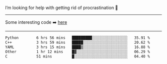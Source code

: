 I’m looking for help with getting rid of procrastination 🤔

-----

Some interesting code :arrow_right: [here](https://github.com/zhen8838/playground)

-----

<!--START_SECTION:waka-->

```txt
Python        6 hrs 56 mins   █████████░░░░░░░░░░░░░░░░   35.91 %
C++           3 hrs 59 mins   █████░░░░░░░░░░░░░░░░░░░░   20.62 %
YAML          3 hrs 15 mins   ████▒░░░░░░░░░░░░░░░░░░░░   16.88 %
Other         1 hr 12 mins    █▓░░░░░░░░░░░░░░░░░░░░░░░   06.29 %
C             51 mins         █░░░░░░░░░░░░░░░░░░░░░░░░   04.40 %
```

<!--END_SECTION:waka-->

<!--
**zhen8838/zhen8838** is a ✨ _special_ ✨ repository because its `README.md` (this file) appears on your GitHub profile.

Here are some ideas to get you started:

- 🔭 I’m currently working on ...
- 🌱 I’m currently learning ...
- 👯 I’m looking to collaborate on ...
 ...
- 💬 Ask me about ...
- 📫 How to reach me: ...
- 😄 Pronouns: ...
- ⚡ Fun fact: ...
-->
